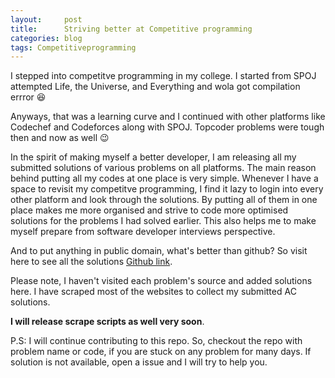 ```yaml
---
layout:     post
title:      Striving better at Competitive programming
categories: blog
tags: Competitiveprogramming
---
```


I stepped into competitve programming in my college. I started from SPOJ attempted Life, the Universe, and Everything and wola got compilation errror :laughing:

Anyways, that was a learning curve and I continued with other platforms like Codechef and Codeforces along with SPOJ. Topcoder problems were tough then and now as well :wink:

In the spirit of making myself a better developer, I am releasing all my submitted solutions of various problems on all platforms. The main reason behind putting all my codes at one place <!--more-->
is very simple. Whenever I have a space to revisit my competitve programming, I find it lazy to login into every other platform and look through the solutions.
By putting all of them in one place makes me more organised and strive to code more optimised solutions for the problems I had solved earlier. This also helps me to make myself prepare from software developer interviews perspective.

And to put anything in public domain, what's better than github?
So visit here to see all the solutions [Github link](https://github.com/x0v/competitive-programming).

Please note, I haven't visited each problem's source and added solutions here.
I have scraped most of the websites to collect my submitted AC solutions.

**I will release scrape scripts as well very soon**.


P.S: I will continue contributing to this repo. So, checkout the repo with problem name or code, if you are stuck on any problem for many days. If solution is not available, open a issue and I will try to help you.










